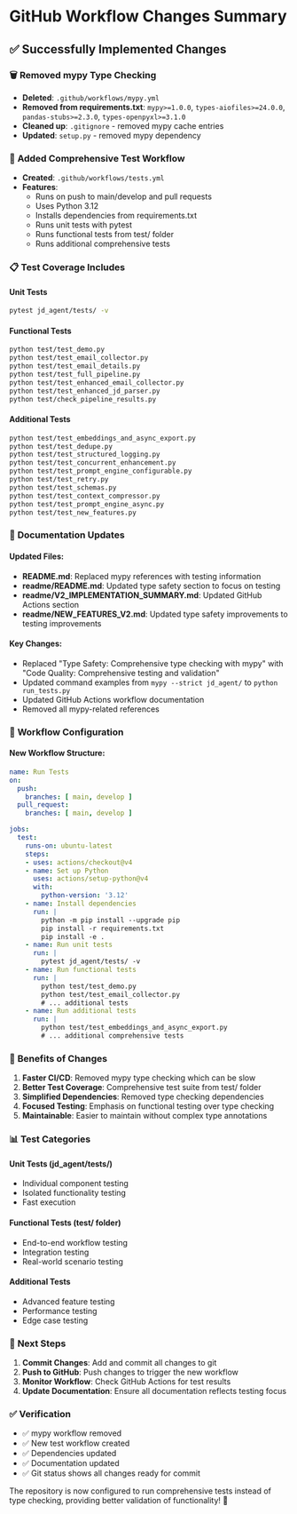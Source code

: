# GitHub Workflow Changes Summary

## ✅ Successfully Implemented Changes

### 🗑️ **Removed mypy Type Checking**
- **Deleted**: `.github/workflows/mypy.yml`
- **Removed from requirements.txt**: `mypy>=1.0.0`, `types-aiofiles>=24.0.0`, `pandas-stubs>=2.3.0`, `types-openpyxl>=3.1.0`
- **Cleaned up**: `.gitignore` - removed mypy cache entries
- **Updated**: `setup.py` - removed mypy dependency

### 🧪 **Added Comprehensive Test Workflow**
- **Created**: `.github/workflows/tests.yml`
- **Features**:
  - Runs on push to main/develop and pull requests
  - Uses Python 3.12
  - Installs dependencies from requirements.txt
  - Runs unit tests with pytest
  - Runs functional tests from test/ folder
  - Runs additional comprehensive tests

### 📋 **Test Coverage Includes**

#### Unit Tests
```bash
pytest jd_agent/tests/ -v
```

#### Functional Tests
```bash
python test/test_demo.py
python test/test_email_collector.py
python test/test_email_details.py
python test/test_full_pipeline.py
python test/test_enhanced_email_collector.py
python test/test_enhanced_jd_parser.py
python test/check_pipeline_results.py
```

#### Additional Tests
```bash
python test/test_embeddings_and_async_export.py
python test/test_dedupe.py
python test/test_structured_logging.py
python test/test_concurrent_enhancement.py
python test/test_prompt_engine_configurable.py
python test/test_retry.py
python test/test_schemas.py
python test/test_context_compressor.py
python test/test_prompt_engine_async.py
python test/test_new_features.py
```

### 📝 **Documentation Updates**

#### Updated Files:
- **README.md**: Replaced mypy references with testing information
- **readme/README.md**: Updated type safety section to focus on testing
- **readme/V2_IMPLEMENTATION_SUMMARY.md**: Updated GitHub Actions section
- **readme/NEW_FEATURES_V2.md**: Updated type safety improvements to testing improvements

#### Key Changes:
- Replaced "Type Safety: Comprehensive type checking with mypy" with "Code Quality: Comprehensive testing and validation"
- Updated command examples from `mypy --strict jd_agent/` to `python run_tests.py`
- Updated GitHub Actions workflow documentation
- Removed all mypy-related references

### 🔧 **Workflow Configuration**

#### New Workflow Structure:
```yaml
name: Run Tests
on:
  push:
    branches: [ main, develop ]
  pull_request:
    branches: [ main, develop ]

jobs:
  test:
    runs-on: ubuntu-latest
    steps:
    - uses: actions/checkout@v4
    - name: Set up Python
      uses: actions/setup-python@v4
      with:
        python-version: '3.12'
    - name: Install dependencies
      run: |
        python -m pip install --upgrade pip
        pip install -r requirements.txt
        pip install -e .
    - name: Run unit tests
      run: |
        pytest jd_agent/tests/ -v
    - name: Run functional tests
      run: |
        python test/test_demo.py
        python test/test_email_collector.py
        # ... additional tests
    - name: Run additional tests
      run: |
        python test/test_embeddings_and_async_export.py
        # ... additional comprehensive tests
```

### 🎯 **Benefits of Changes**

1. **Faster CI/CD**: Removed mypy type checking which can be slow
2. **Better Test Coverage**: Comprehensive test suite from test/ folder
3. **Simplified Dependencies**: Removed type checking dependencies
4. **Focused Testing**: Emphasis on functional testing over type checking
5. **Maintainable**: Easier to maintain without complex type annotations

### 📊 **Test Categories**

#### Unit Tests (jd_agent/tests/)
- Individual component testing
- Isolated functionality testing
- Fast execution

#### Functional Tests (test/ folder)
- End-to-end workflow testing
- Integration testing
- Real-world scenario testing

#### Additional Tests
- Advanced feature testing
- Performance testing
- Edge case testing

### 🚀 **Next Steps**

1. **Commit Changes**: Add and commit all changes to git
2. **Push to GitHub**: Push changes to trigger the new workflow
3. **Monitor Workflow**: Check GitHub Actions for test results
4. **Update Documentation**: Ensure all documentation reflects testing focus

### ✅ **Verification**

- ✅ mypy workflow removed
- ✅ New test workflow created
- ✅ Dependencies updated
- ✅ Documentation updated
- ✅ Git status shows all changes ready for commit

The repository is now configured to run comprehensive tests instead of type checking, providing better validation of functionality! 🎉 